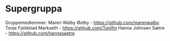# Supergruppa


Gruppemedlemmer:
Maren Walby Østby - https://github.com/marenwalby
Tonje Fjeldstad Markseth - https://github.com/Tonjfm
Hanna Johnsen Sætre - https://github.com/hannasaetre

